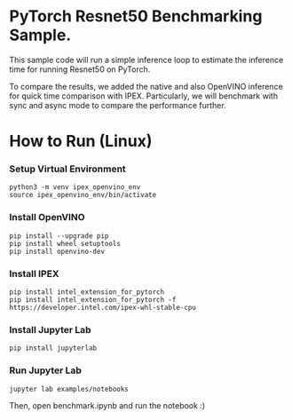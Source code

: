# PyTorch Resnet50 Benchmarking Sample.

This sample code will run a simple inference loop to estimate the inference time for running Resnet50 on PyTorch. 

To compare the results, we added the native and also OpenVINO inference for quick time comparison with IPEX. Particularly, we will benchmark with sync and async mode to compare the performance further. 


# How to Run (Linux)

### Setup Virtual Environment
```
python3 -m venv ipex_openvino_env
source ipex_openvino_env/bin/activate
```
### Install OpenVINO

```
pip install --upgrade pip
pip install wheel setuptools
pip install openvino-dev 
```

### Install IPEX

```
pip install intel_extension_for_pytorch
pip install intel_extension_for_pytorch -f https://developer.intel.com/ipex-whl-stable-cpu

```

### Install Jupyter Lab

```
pip install jupyterlab

```

### Run Jupyter Lab
```
jupyter lab examples/notebooks 
```

Then, open benchmark.ipynb and run the notebook :)

